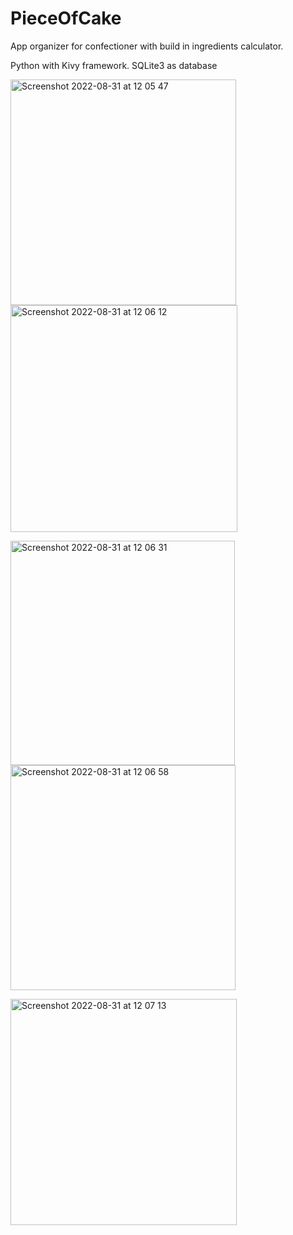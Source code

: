 # PieceOfCake

App organizer for confectioner with build in ingredients calculator.

Python with Kivy framework. SQLite3 as database

<img width="361" alt="Screenshot 2022-08-31 at 12 05 47" src="https://user-images.githubusercontent.com/77541683/187655652-97ab2b81-bb72-413d-852c-1447d4f9abbd.png"><img width="363" alt="Screenshot 2022-08-31 at 12 06 12" src="https://user-images.githubusercontent.com/77541683/187655698-10272a08-90bb-4212-ac89-b6c3dbfb37c6.png">

<img width="359" alt="Screenshot 2022-08-31 at 12 06 31" src="https://user-images.githubusercontent.com/77541683/187655710-f05d5464-34ce-4224-bc99-f97e1bc2aa81.png"><img width="360" alt="Screenshot 2022-08-31 at 12 06 58" src="https://user-images.githubusercontent.com/77541683/187655723-41cdf6df-9977-4206-a882-388cfbb815b7.png">

<img width="362" alt="Screenshot 2022-08-31 at 12 07 13" src="https://user-images.githubusercontent.com/77541683/187655734-4d630534-9038-47a9-8df7-28d3b7825e68.png">
